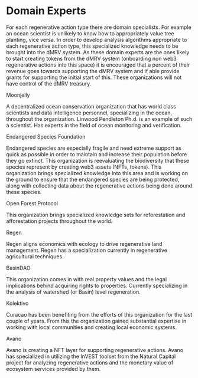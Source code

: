 # Domain Experts

For each regenerative action type there are domain specialists. For example an ocean scientist is unlikely to know how to appropriately value tree planting, vice versa. In order to develop analysis algorithms appropriate to each regenerative action type, this specialized knowledge needs to be brought into the dMRV system. As these domain experts are the ones likely to start creating tokens from the dMRV system (onboarding non web3 regenerative actions into this space) it is encouraged that a percent of their revenue goes towards supporting the dMRV system and if able provide grants for supporting the initial start of this. These organizations will not have control of the dMRV treasury.

Moonjelly&#x20;

A decentralized ocean conservation organization that has world class scientists and data intelligence personnel, specializing in the ocean, throughout the organization. Linwood Pendleton Ph.d. is an example of such a scientist. Has experts in the field of ocean monitoring and verification.

Endangered Species Foundation&#x20;

Endangered species are especially fragile and need extreme support as quick as possible in order to maintain and increase their population before they go extinct. This organization is reevaluating the biodiversity that these species represent by creating web3 assets (NFTs, tokens). This organization brings specialized knowledge into this area and is working on the ground to ensure that the endangered species are being protected, along with collecting data about the regenerative actions being done around these species.&#x20;

Open Forest Protocol&#x20;

This organization brings specialized knowledge sets for reforestation and afforestation projects throughout the world.&#x20;

Regen&#x20;

Regen aligns economics with ecology to drive regenerative land management. Regen has a specialization currently in regenerative agricultural techniques.&#x20;

BasinDAO&#x20;

This organization comes in with real property values and the legal implications behind acquiring rights to properties. Currently specializing in the analysis of watershed (or Basin) level regeneration.&#x20;

Kolektivo&#x20;

Curacao has been benefiting from the efforts of this organization for the last couple of years. From this the organization gained substantial expertise in working with local communities and creating local economic systems.&#x20;

Avano&#x20;

Avano is creating a NFT layer for supporting regenerative actions. Avano has specialized in utilizing the InVEST toolset from the Natural Capital project for analyzing regenerative actions and the monetary value of ecosystem services provided by them.
